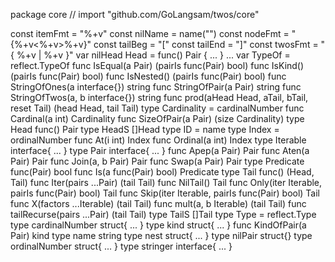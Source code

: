 package core // import "github.com/GoLangsam/twos/core"

const itemFmt = "%+v"
const nilName = name("<noName>")
const nodeFmt = "{%+v<%+v>%+v}"
const tailBeg = "["
const tailEnd = "]"
const twosFmt = "{ %+v | %+v }"
var nilHead Head = func() Pair { ... } ...
var TypeOf = reflect.TypeOf
func IsEqual(a Pair) (pairIs func(Pair) bool)
func IsKind() (pairIs func(Pair) bool)
func IsNested() (pairIs func(Pair) bool)
func StringOfOnes(a interface{}) string
func StringOfPair(a Pair) string
func StringOfTwos(a, b interface{}) string
func prod(aHead Head, aTail, bTail, reset Tail) (head Head, tail Tail)
type Cardinality = cardinalNumber
    func Cardinal(a int) Cardinality
    func SizeOfPair(a Pair) (size Cardinality)
type Head func() Pair
type HeadS []Head
type ID = name
type Index = ordinalNumber
    func At(i int) Index
    func Ordinal(a int) Index
type Iterable interface{ ... }
type Pair interface{ ... }
    func Apep(a Pair) Pair
    func Aten(a Pair) Pair
    func Join(a, b Pair) Pair
    func Swap(a Pair) Pair
type Predicate func(Pair) bool
    func Is(a func(Pair) bool) Predicate
type Tail func() (Head, Tail)
    func Iter(pairs ...Pair) (tail Tail)
    func NilTail() Tail
    func Only(iter Iterable, pairIs func(Pair) bool) Tail
    func Skip(iter Iterable, pairIs func(Pair) bool) Tail
    func X(factors ...Iterable) (tail Tail)
    func mult(a, b Iterable) (tail Tail)
    func tailRecurse(pairs ...Pair) (tail Tail)
type TailS []Tail
type Type = reflect.Type
type cardinalNumber struct{ ... }
type kind struct{ ... }
    func KindOfPair(a Pair) kind
type name string
type nest struct{ ... }
type nilPair struct{}
type ordinalNumber struct{ ... }
type stringer interface{ ... }
